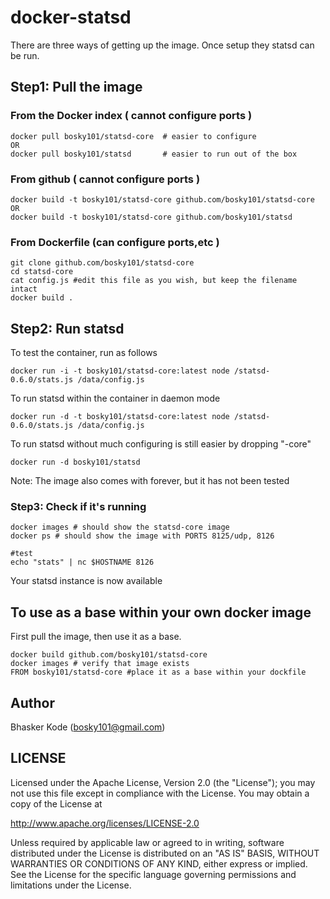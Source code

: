 # docker-statsd

There are three ways of getting up the image. Once setup they statsd can be run.

## Step1: Pull the image

### From the Docker index ( cannot configure ports )
	
	docker pull bosky101/statsd-core  # easier to configure
	OR
	docker pull bosky101/statsd       # easier to run out of the box

### From github ( cannot configure ports )

	docker build -t bosky101/statsd-core github.com/bosky101/statsd-core
	OR
	docker build -t bosky101/statsd-core github.com/bosky101/statsd

### From Dockerfile (can configure ports,etc )

	git clone github.com/bosky101/statsd-core
	cd statsd-core
	cat config.js #edit this file as you wish, but keep the filename intact
	docker build .

## Step2: Run statsd

To test the container, run as follows

	docker run -i -t bosky101/statsd-core:latest node /statsd-0.6.0/stats.js /data/config.js

To run statsd within the container in daemon mode

	docker run -d -t bosky101/statsd-core:latest node /statsd-0.6.0/stats.js /data/config.js

To run statsd without much configuring is still easier by dropping "-core"

	docker run -d bosky101/statsd

Note: The image also comes with forever, but it has not been tested
	
### Step3: Check if it's running

	docker images # should show the statsd-core image
	docker ps # should show the image with PORTS 8125/udp, 8126
	
	#test
	echo "stats" | nc $HOSTNAME 8126
	

Your statsd instance is now available

## To use as a base within your own docker image

First pull the image, then use it as a base.

	docker build github.com/bosky101/statsd-core
	docker images # verify that image exists
	FROM bosky101/statsd-core #place it as a base within your dockfile

## Author

Bhasker Kode (<bosky101@gmail.com>)

## LICENSE

Licensed under the Apache License, Version 2.0 (the "License");
you may not use this file except in compliance with the License.
You may obtain a copy of the License at

  http://www.apache.org/licenses/LICENSE-2.0

Unless required by applicable law or agreed to in writing, software
distributed under the License is distributed on an "AS IS" BASIS,
WITHOUT WARRANTIES OR CONDITIONS OF ANY KIND, either express or implied.
See the License for the specific language governing permissions and
limitations under the License.
